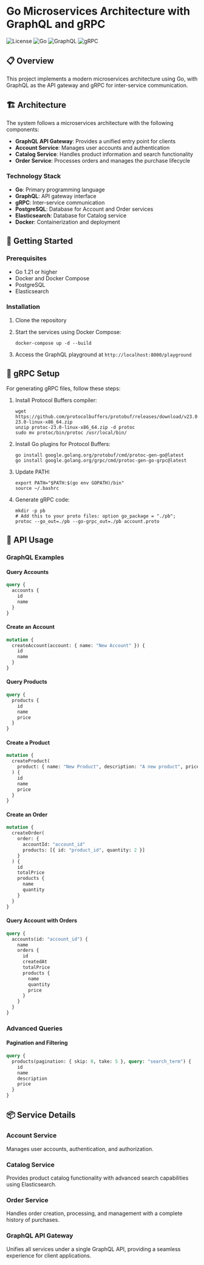 # Go Microservices Architecture with GraphQL and gRPC

![License](https://img.shields.io/badge/License-MIT-blue.svg)
![Go](https://img.shields.io/badge/Go-1.21%2B-00ADD8)
![GraphQL](https://img.shields.io/badge/GraphQL-API-E10098)
![gRPC](https://img.shields.io/badge/gRPC-Service-00B4AB)

## 📋 Overview

This project implements a modern microservices architecture using Go, with GraphQL as the API gateway and gRPC for inter-service communication.

## 🏗️ Architecture

The system follows a microservices architecture with the following components:

- **GraphQL API Gateway**: Provides a unified entry point for clients
- **Account Service**: Manages user accounts and authentication
- **Catalog Service**: Handles product information and search functionality
- **Order Service**: Processes orders and manages the purchase lifecycle

### Technology Stack

- **Go**: Primary programming language
- **GraphQL**: API gateway interface
- **gRPC**: Inter-service communication
- **PostgreSQL**: Database for Account and Order services
- **Elasticsearch**: Database for Catalog service
- **Docker**: Containerization and deployment

## 🚀 Getting Started

### Prerequisites

- Go 1.21 or higher
- Docker and Docker Compose
- PostgreSQL
- Elasticsearch

### Installation

1. Clone the repository

2. Start the services using Docker Compose:

   ```
   docker-compose up -d --build
   ```

3. Access the GraphQL playground at `http://localhost:8000/playground`

## 🔄 gRPC Setup

For generating gRPC files, follow these steps:

1. Install Protocol Buffers compiler:

   ```
   wget https://github.com/protocolbuffers/protobuf/releases/download/v23.0/protoc-23.0-linux-x86_64.zip
   unzip protoc-23.0-linux-x86_64.zip -d protoc
   sudo mv protoc/bin/protoc /usr/local/bin/
   ```

2. Install Go plugins for Protocol Buffers:

   ```
   go install google.golang.org/protobuf/cmd/protoc-gen-go@latest
   go install google.golang.org/grpc/cmd/protoc-gen-go-grpc@latest
   ```

3. Update PATH:

   ```
   export PATH="$PATH:$(go env GOPATH)/bin"
   source ~/.bashrc
   ```

4. Generate gRPC code:
   ```
   mkdir -p pb
   # Add this to your proto files: option go_package = "./pb";
   protoc --go_out=./pb --go-grpc_out=./pb account.proto
   ```

## 📡 API Usage

### GraphQL Examples

#### Query Accounts

```graphql
query {
  accounts {
    id
    name
  }
}
```

#### Create an Account

```graphql
mutation {
  createAccount(account: { name: "New Account" }) {
    id
    name
  }
}
```

#### Query Products

```graphql
query {
  products {
    id
    name
    price
  }
}
```

#### Create a Product

```graphql
mutation {
  createProduct(
    product: { name: "New Product", description: "A new product", price: 19.99 }
  ) {
    id
    name
    price
  }
}
```

#### Create an Order

```graphql
mutation {
  createOrder(
    order: {
      accountId: "account_id"
      products: [{ id: "product_id", quantity: 2 }]
    }
  ) {
    id
    totalPrice
    products {
      name
      quantity
    }
  }
}
```

#### Query Account with Orders

```graphql
query {
  accounts(id: "account_id") {
    name
    orders {
      id
      createdAt
      totalPrice
      products {
        name
        quantity
        price
      }
    }
  }
}
```

### Advanced Queries

#### Pagination and Filtering

```graphql
query {
  products(pagination: { skip: 0, take: 5 }, query: "search_term") {
    id
    name
    description
    price
  }
}
```

## 📦 Service Details

### Account Service

Manages user accounts, authentication, and authorization.

### Catalog Service

Provides product catalog functionality with advanced search capabilities using Elasticsearch.

### Order Service

Handles order creation, processing, and management with a complete history of purchases.

### GraphQL API Gateway

Unifies all services under a single GraphQL API, providing a seamless experience for client applications.
